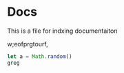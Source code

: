 # Docs

This is a file for indxing documentaiton

w;eofprgtourf,

```javascript
let a = Math.random()
greg
```


